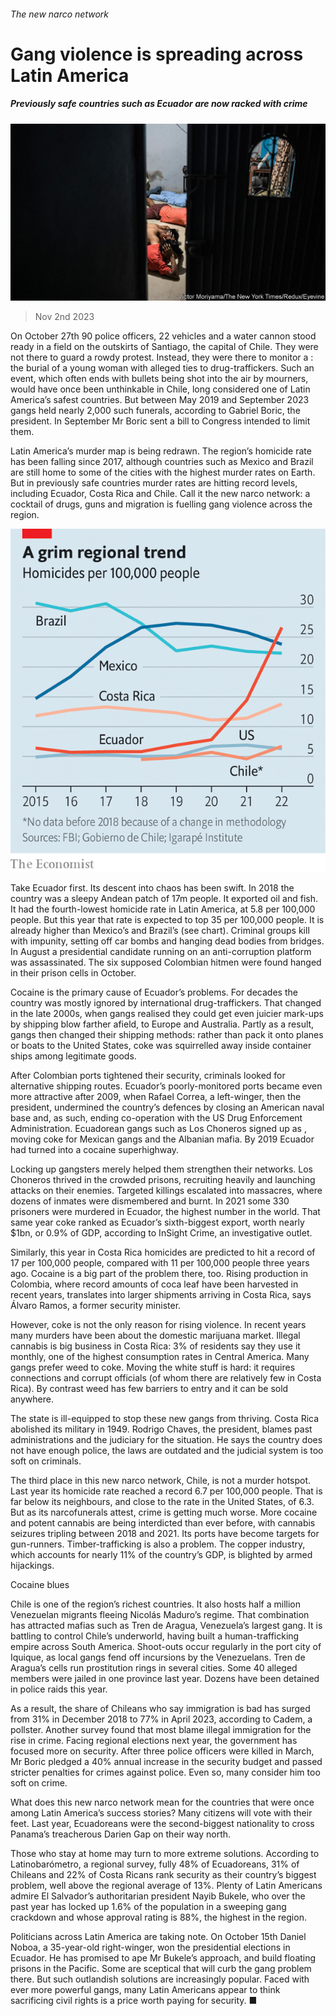 ###### The new narco network

# Gang violence is spreading across Latin America 

##### Previously safe countries such as Ecuador are now racked with crime 

![image](images/20231104_AMP002.jpg) 

> Nov 2nd 2023 

On October 27th 90 police officers, 22 vehicles and a water cannon stood ready in a field on the outskirts of Santiago, the capital of Chile. They were not there to guard a rowdy protest. Instead, they were there to monitor a : the burial of a young woman with alleged ties to drug-traffickers. Such an event, which often ends with bullets being shot into the air by mourners, would have once been unthinkable in Chile, long considered one of Latin America’s safest countries. But between May 2019 and September 2023 gangs held nearly 2,000 such funerals, according to Gabriel Boric, the president. In September Mr Boric sent a bill to Congress intended to limit them. 

Latin America’s murder map is being redrawn. The region’s homicide rate has been falling since 2017, although countries such as Mexico and Brazil are still home to some of the cities with the highest murder rates on Earth. But in previously safe countries murder rates are hitting record levels, including Ecuador, Costa Rica and Chile. Call it the new narco network: a cocktail of drugs, guns and migration is fuelling gang violence across the region.

![image](images/20231104_AMC253.png) 


Take Ecuador first. Its descent into chaos has been swift. In 2018 the country was a sleepy Andean patch of 17m people. It exported oil and fish. It had the fourth-lowest homicide rate in Latin America, at 5.8 per 100,000 people. But this year that rate is expected to top 35 per 100,000 people. It is already higher than Mexico’s and Brazil’s (see chart). Criminal groups kill with impunity, setting off car bombs and hanging dead bodies from bridges. In August a presidential candidate running on an anti-corruption platform was assassinated. The six supposed Colombian hitmen were found hanged in their prison cells in October.

Cocaine is the primary cause of Ecuador’s problems. For decades the country was mostly ignored by international drug-traffickers. That changed in the late 2000s, when gangs realised they could get even juicier mark-ups by shipping blow farther afield, to Europe and Australia. Partly as a result, gangs then changed their shipping methods: rather than pack it onto planes or boats to the United States, coke was squirrelled away inside container ships among legitimate goods.

After Colombian ports tightened their security, criminals looked for alternative shipping routes. Ecuador’s poorly-monitored ports became even more attractive after 2009, when Rafael Correa, a left-winger, then the president, undermined the country’s defences by closing an American naval base and, as such, ending co-operation with the US Drug Enforcement Administration. Ecuadorean gangs such as Los Choneros signed up as , moving coke for Mexican gangs and the Albanian mafia. By 2019 Ecuador had turned into a cocaine superhighway. 

Locking up gangsters merely helped them strengthen their networks. Los Choneros thrived in the crowded prisons, recruiting heavily and launching attacks on their enemies. Targeted killings escalated into massacres, where dozens of inmates were dismembered and burnt. In 2021 some 330 prisoners were murdered in Ecuador, the highest number in the world. That same year coke ranked as Ecuador’s sixth-biggest export, worth nearly $1bn, or 0.9% of GDP, according to InSight Crime, an investigative outlet.

Similarly, this year in Costa Rica homicides are predicted to hit a record of 17 per 100,000 people, compared with 11 per 100,000 people three years ago. Cocaine is a big part of the problem there, too. Rising production in Colombia, where record amounts of coca leaf have been harvested in recent years, translates into larger shipments arriving in Costa Rica, says Álvaro Ramos, a former security minister. 

However, coke is not the only reason for rising violence. In recent years many murders have been about the domestic marijuana market. Illegal cannabis is big business in Costa Rica: 3% of residents say they use it monthly, one of the highest consumption rates in Central America. Many gangs prefer weed to coke. Moving the white stuff is hard: it requires connections and corrupt officials (of whom there are relatively few in Costa Rica). By contrast weed has few barriers to entry and it can be sold anywhere. 

The state is ill-equipped to stop these new gangs from thriving. Costa Rica abolished its military in 1949. Rodrigo Chaves, the president, blames past administrations and the judiciary for the situation. He says the country does not have enough police, the laws are outdated and the judicial system is too soft on criminals. 

The third place in this new narco network, Chile, is not a murder hotspot. Last year its homicide rate reached a record 6.7 per 100,000 people. That is far below its neighbours, and close to the rate in the United States, of 6.3. But as its narcofunerals attest, crime is getting much worse. More cocaine and potent cannabis are being interdicted than ever before, with cannabis seizures tripling between 2018 and 2021. Its ports have become targets for gun-runners. Timber-trafficking is also a problem. The copper industry, which accounts for nearly 11% of the country’s GDP, is blighted by armed hijackings.

Cocaine blues

Chile is one of the region’s richest countries. It also hosts half a million Venezuelan migrants fleeing Nicolás Maduro’s regime. That combination has attracted mafias such as Tren de Aragua, Venezuela’s largest gang. It is battling to control Chile’s underworld, having built a human-trafficking empire across South America. Shoot-outs occur regularly in the port city of Iquique, as local gangs fend off incursions by the Venezuelans. Tren de Aragua’s cells run prostitution rings in several cities. Some 40 alleged members were jailed in one province last year. Dozens have been detained in police raids this year.

As a result, the share of Chileans who say immigration is bad has surged from 31% in December 2018 to 77% in April 2023, according to Cadem, a pollster. Another survey found that most blame illegal immigration for the rise in crime. Facing regional elections next year, the government has focused more on security. After three police officers were killed in March, Mr Boric pledged a 40% annual increase in the security budget and passed stricter penalties for crimes against police. Even so, many consider him too soft on crime.

What does this new narco network mean for the countries that were once among Latin America’s success stories? Many citizens will vote with their feet. Last year, Ecuadoreans were the second-biggest nationality to cross Panama’s treacherous Darien Gap on their way north. 

Those who stay at home may turn to more extreme solutions. According to Latinobarómetro, a regional survey, fully 48% of Ecuadoreans, 31% of Chileans and 22% of Costa Ricans rank security as their country’s biggest problem, well above the regional average of 13%. Plenty of Latin Americans admire El Salvador’s authoritarian president Nayib Bukele, who over the past year has locked up 1.6% of the population in a sweeping gang crackdown and whose approval rating is 88%, the highest in the region. 

Politicians across Latin America are taking note. On October 15th Daniel Noboa, a 35-year-old right-winger, won the presidential elections in Ecuador. He has promised to ape Mr Bukele’s approach, and build floating prisons in the Pacific. Some are sceptical that will curb the gang problem there. But such outlandish solutions are increasingly popular. Faced with ever more powerful gangs, many Latin Americans appear to think sacrificing civil rights is a price worth paying for security. ■

